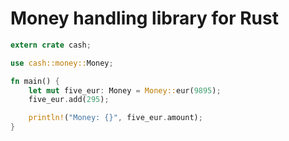 # Money handling library for Rust
   
```rust
extern crate cash;

use cash::money::Money;

fn main() {
	let mut five_eur: Money = Money::eur(9895);
	five_eur.add(295);

	println!("Money: {}", five_eur.amount);
}
```